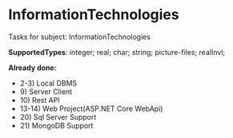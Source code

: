 # InformationTechnologies
Tasks for subject: InformationTechnologies

<b>SupportedTypes</b>:
integer;
real;
char;
string;
picture-files; 
realInvl;
<br>

<b>Already done:</b>
<ul>
  <li>2-3) Local DBMS</li>
  <li>9) Server Client</li>
  <li>10) Rest API</li>
  <li>13-14) Web Project(ASP.NET Core WebApi)</li>
  <li>20) Sql Server Support</li>
  <li>21) MongoDB Support</li>
</ul>
